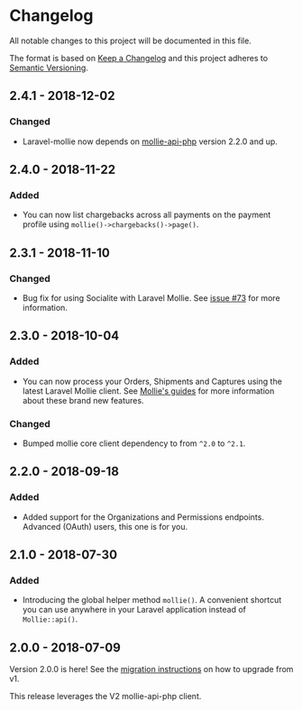 # Changelog
All notable changes to this project will be documented in this file.

The format is based on [Keep a Changelog](http://keepachangelog.com/en/1.0.0/)
and this project adheres to [Semantic Versioning](http://semver.org/spec/v2.0.0.html).
<!--  -->
<!-- ## [Unreleased] -->
<!-- ### Added -->
<!-- ### Changed -->
<!-- ### Removed -->

## 2.4.1 - 2018-12-02
### Changed
- Laravel-mollie now depends on [mollie-api-php](https://github.com/mollie/mollie-api-php) version 2.2.0 and up.

## 2.4.0 - 2018-11-22
### Added
- You can now list chargebacks across all payments on the payment profile using `mollie()->chargebacks()->page()`.

## 2.3.1 - 2018-11-10
### Changed
- Bug fix for using Socialite with Laravel Mollie. See [issue #73](https://github.com/mollie/laravel-mollie/issues/73) for more information.

## 2.3.0 - 2018-10-04
### Added
- You can now process your Orders, Shipments and Captures using the latest Laravel Mollie client. See [Mollie's guides](https://docs.mollie.com/orders/overview) for more information about these brand new features.

### Changed
- Bumped mollie core client dependency to from `^2.0` to `^2.1`.

## 2.2.0 - 2018-09-18
### Added
- Added support for the Organizations and Permissions endpoints. Advanced (OAuth) users, this one is for you.

## 2.1.0 - 2018-07-30
### Added
- Introducing the global helper method `mollie()`. A convenient shortcut you can use anywhere in your Laravel application instead of `Mollie::api()`.

## 2.0.0 - 2018-07-09
Version 2.0.0 is here! See the [migration instructions](docs/migration_instructions_v1_to_v2.md) on how to upgrade from v1.

This release leverages the V2 mollie-api-php client.
